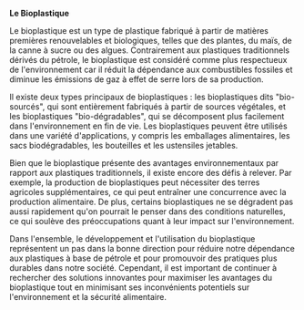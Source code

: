 **Le Bioplastique**

Le bioplastique est un type de plastique fabriqué à partir de matières premières renouvelables et biologiques, telles que des plantes, du maïs, de la canne à sucre ou des algues. Contrairement aux plastiques traditionnels dérivés du pétrole, le bioplastique est considéré comme plus respectueux de l'environnement car il réduit la dépendance aux combustibles fossiles et diminue les émissions de gaz à effet de serre lors de sa production.

Il existe deux types principaux de bioplastiques : les bioplastiques dits "bio-sourcés", qui sont entièrement fabriqués à partir de sources végétales, et les bioplastiques "bio-dégradables", qui se décomposent plus facilement dans l'environnement en fin de vie. Les bioplastiques peuvent être utilisés dans une variété d'applications, y compris les emballages alimentaires, les sacs biodégradables, les bouteilles et les ustensiles jetables.

Bien que le bioplastique présente des avantages environnementaux par rapport aux plastiques traditionnels, il existe encore des défis à relever. Par exemple, la production de bioplastiques peut nécessiter des terres agricoles supplémentaires, ce qui peut entraîner une concurrence avec la production alimentaire. De plus, certains bioplastiques ne se dégradent pas aussi rapidement qu'on pourrait le penser dans des conditions naturelles, ce qui soulève des préoccupations quant à leur impact sur l'environnement.

Dans l'ensemble, le développement et l'utilisation du bioplastique représentent un pas dans la bonne direction pour réduire notre dépendance aux plastiques à base de pétrole et pour promouvoir des pratiques plus durables dans notre société. Cependant, il est important de continuer à rechercher des solutions innovantes pour maximiser les avantages du bioplastique tout en minimisant ses inconvénients potentiels sur l'environnement et la sécurité alimentaire.